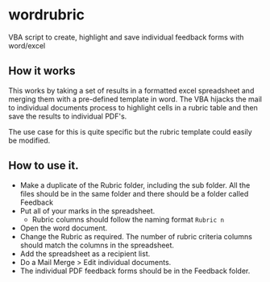 # wordrubric
VBA script to create, highlight and save individual feedback forms with word/excel

## How it works
This works by taking a set of results in a formatted excel spreadsheet and merging them with a pre-defined template in word. The VBA hijacks the mail to individual documents process to highlight cells in a rubric table and then save the results to individual PDF's.

The use case for this is quite specific but the rubric template could easily be modified. 

## How to use it.
* Make a duplicate of the Rubric folder, including the sub folder. All the files should be in the same folder and there should be a folder called Feedback
* Put all of your marks in the spreadsheet.
  * Rubric columns should follow the naming format `Rubric n`
* Open the word document. 
* Change the Rubric as required. The number of rubric criteria columns should match the columns in the spreadsheet.
* Add the spreadsheet as a recipient list.
* Do a Mail Merge > Edit individual documents. 
* The individual PDF feedback forms should be in the Feedback folder. 
